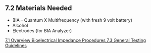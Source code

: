 ## 7.2 Materials Needed

* BIA – Quantum X Multifrequency (with fresh 9 volt battery)
* Alcohol
* Electrodes (for BIA Analyzer)


<div class="center">
<div class="btn-group">
  <a href=":pages_path:/manuals/bioelectrical-impedance/7-01-overview.md" class="btn btn-default">
    <span class="glyphicon glyphicon-chevron-left"></span>
    7.1 Overview
  </a>

  <a href=":pages_path:/manuals/bioelectrical-impedance" class="btn btn-default">
    <span class="glyphicon glyphicon-chevron-up"></span>
    Bioelectrical Impedance Procedures
  </a>

  <a href=":pages_path:/manuals/bioelectrical-impedance/7-03-general-testing-guidelines.md" class="btn btn-success">
    7.3 General Testing Guidelines
    <span class="glyphicon glyphicon-chevron-right"></span>
  </a>
</div>
</div>
